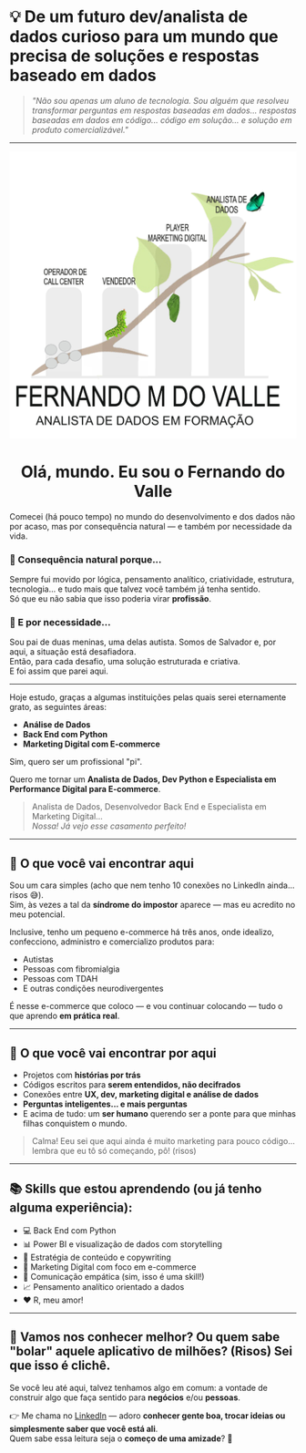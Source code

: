# 💡 De um futuro dev/analista de dados curioso para um mundo que precisa de soluções e respostas baseado em dados

> *"Não sou apenas um aluno de tecnologia. Sou alguém que resolveu transformar perguntas em respostas baseadas em dados... respostas baseadas em dados em código... código em solução... e solução em produto comercializável."*
---
<p align="center"> <img src="https://raw.githubusercontent.com/DaDosValle/Imagens/refs/heads/main/minha%20logomarca%20analista%20e%20devs.jpg" alt="Minha imagem" style="max-width:100%; height:auto;" /> </p>


 <h1 align="center">Olá, mundo. Eu sou o Fernando do Valle</h1>

Comecei (há pouco tempo) no mundo do desenvolvimento e dos dados não por acaso, mas por consequência natural — e também por necessidade da vida.

### 🌱 Consequência natural porque...

Sempre fui movido por lógica, pensamento analítico, criatividade, estrutura, tecnologia... e tudo mais que talvez você também já tenha sentido.  
Só que eu não sabia que isso poderia virar **profissão**.

### 💪 E por necessidade...

Sou pai de duas meninas, uma delas autista. Somos de Salvador e, por aqui, a situação está desafiadora.  
Então, para cada desafio, uma solução estruturada e criativa.  
E foi assim que parei aqui.

---

Hoje estudo, graças a algumas instituições pelas quais serei eternamente grato, as seguintes áreas:

- **Análise de Dados**
- **Back End com Python**
- **Marketing Digital com E-commerce**

Sim, quero ser um profissional "pi".

Quero me tornar um **Analista de Dados, Dev Python e Especialista em Performance Digital para E-commerce**.

> Analista de Dados, Desenvolvedor Back End e Especialista em Marketing Digital...  
> _Nossa! Já vejo esse casamento perfeito!_
---

## 📍 O que você vai encontrar aqui

Sou um cara simples (acho que nem tenho 10 conexões no LinkedIn ainda... risos 😅).  
Sim, às vezes a tal da **síndrome do impostor** aparece — mas eu acredito no meu potencial.

Inclusive, tenho um pequeno e-commerce há três anos, onde idealizo, confecciono, administro e comercializo produtos para:

- Autistas
- Pessoas com fibromialgia
- Pessoas com TDAH
- E outras condições neurodivergentes

É nesse e-commerce que coloco — e vou continuar colocando — tudo o que aprendo **em prática real**.

---

## 🚀 O que você vai encontrar por aqui

- Projetos com **histórias por trás**
- Códigos escritos para **serem entendidos, não decifrados**
- Conexões entre **UX, dev, marketing digital e análise de dados**
- **Perguntas inteligentes... e mais perguntas**
- E acima de tudo: um **ser humano** querendo ser a ponte para que minhas filhas conquistem o mundo.

> Calma! Eeu sei que aqui ainda é muito marketing para pouco código... lembra que eu tô só começando, pô! (risos)
---

## 📚 Skills que estou aprendendo (ou já tenho alguma experiência):

- 💻 Back End com Python
- 📊 Power BI e visualização de dados com storytelling
- 🧠 Estratégia de conteúdo e copywriting
- 🛒 Marketing Digital com foco em e-commerce
- 🤝 Comunicação empática (sim, isso é uma skill!)
- 📈 Pensamento analítico orientado a dados
- ❤️ R, meu amor!

---

## 🤝 Vamos nos conhecer melhor? Ou quem sabe "bolar" aquele aplicativo de milhões? (Risos) Sei que isso é clichê.

Se você leu até aqui, talvez tenhamos algo em comum: a vontade de construir algo que faça sentido para **negócios** e/ou **pessoas**.

👉 Me chama no [LinkedIn](https://www.linkedin.com/in/fernando-m-do-valle-b653a7349/) — adoro **conhecer gente boa, trocar ideias ou simplesmente saber que você está ali**.  
Quem sabe essa leitura seja o **começo de uma amizade**? 💙
